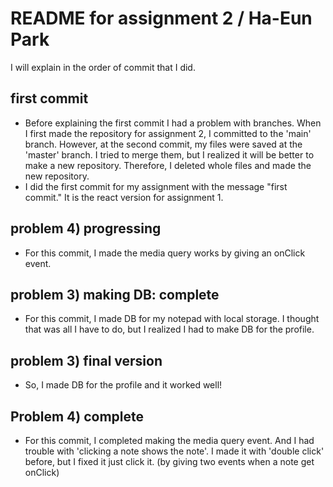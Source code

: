 # README for assignment 2 / Ha-Eun Park

I will explain in the order of commit that I did.

## first commit

- Before explaining the first commit I had a problem with branches.
  When I first made the repository for assignment 2, I committed to the 'main' branch. However, at the second commit, my files were saved at the 'master' branch. I tried to merge them, but I realized it will be better to make a new repository. Therefore, I deleted whole files and made the new repository.
- I did the first commit for my assignment with the message "first commit." It is the react version for assignment 1.

## problem 4) progressing

- For this commit, I made the media query works by giving an onClick event.

## problem 3) making DB: complete

- For this commit, I made DB for my notepad with local storage. I thought that was all I have to do, but I realized I had to make DB for the profile.

## problem 3) final version

- So, I made DB for the profile and it worked well!

## Problem 4) complete

- For this commit, I completed making the media query event. And I had trouble with 'clicking a note shows the note'. I made it with 'double click' before, but I fixed it just click it. (by giving two events when a note get onClick)
